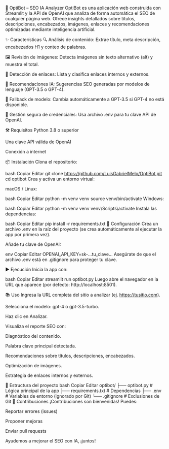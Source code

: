 🚀 OptiBot – SEO IA Analyzer
OptiBot es una aplicación web construida con Streamlit y la API de OpenAI que analiza de forma automática el SEO de cualquier página web. Ofrece insights detallados sobre títulos, descripciones, encabezados, imágenes, enlaces y recomendaciones optimizadas mediante inteligencia artificial.

✨ Características
🔍 Análisis de contenido: Extrae título, meta descripción, encabezados H1 y conteo de palabras.

🖼️ Revisión de imágenes: Detecta imágenes sin texto alternativo (alt) y muestra el total.

🔗 Detección de enlaces: Lista y clasifica enlaces internos y externos.

🤖 Recomendaciones IA: Sugerencias SEO generadas por modelos de lenguaje (GPT-3.5 o GPT-4).

🔄 Fallback de modelo: Cambia automáticamente a GPT-3.5 si GPT-4 no está disponible.

🔐 Gestión segura de credenciales: Usa archivo .env para tu clave API de OpenAI.

🛠️ Requisitos
Python 3.8 o superior

Una clave API válida de OpenAI

Conexión a internet

📦 Instalación
Clona el repositorio:

bash
Copiar
Editar
git clone https://github.com/LuisGabrielMelo/OptiBot.git
cd optibot
Crea y activa un entorno virtual:

macOS / Linux:

bash
Copiar
Editar
python -m venv venv
source venv/bin/activate
Windows:

bash
Copiar
Editar
python -m venv venv
venv\Scripts\activate
Instala las dependencias:

bash
Copiar
Editar
pip install -r requirements.txt
🔑 Configuración
Crea un archivo .env en la raíz del proyecto (se crea automáticamente al ejecutar la app por primera vez).

Añade tu clave de OpenAI:

env
Copiar
Editar
OPENAI_API_KEY=sk-...tu_clave...
Asegúrate de que el archivo .env está en .gitignore para proteger tu clave.

▶️ Ejecución
Inicia la app con:

bash
Copiar
Editar
streamlit run optibot.py
Luego abre el navegador en la URL que aparece (por defecto: http://localhost:8501).

📚 Uso
Ingresa la URL completa del sitio a analizar (ej. https://tusitio.com).

Selecciona el modelo: gpt-4 o gpt-3.5-turbo.

Haz clic en Analizar.

Visualiza el reporte SEO con:

Diagnóstico del contenido.

Palabra clave principal detectada.

Recomendaciones sobre títulos, descripciones, encabezados.

Optimización de imágenes.

Estrategia de enlaces internos y externos.

📁 Estructura del proyecto
bash
Copiar
Editar
optibot/
├── optibot.py          # Lógica principal de la app
├── requirements.txt    # Dependencias
├── .env                # Variables de entorno (ignorado por Git)
└── .gitignore          # Exclusiones de Git
🤝 Contribuciones
¡Contribuciones son bienvenidas! Puedes:

Reportar errores (issues)

Proponer mejoras

Enviar pull requests

Ayudemos a mejorar el SEO con IA, ¡juntos!



